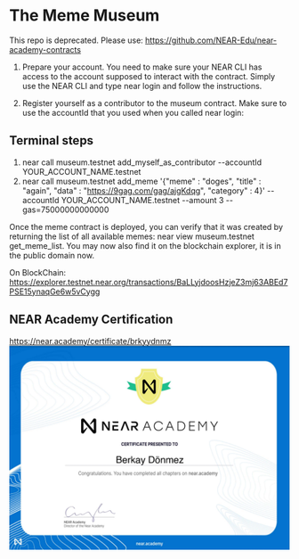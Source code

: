 # The Meme Museum

This repo is deprecated. Please use: https://github.com/NEAR-Edu/near-academy-contracts

1. Prepare your account. You need to make sure your NEAR CLI has access to the account supposed to interact with the contract. Simply use the NEAR CLI and type near login and follow the instructions.

2. Register yourself as a contributor to the museum contract. Make sure to use the accountId that you used when you called near login:

## Terminal steps
1. near call museum.testnet add_myself_as_contributor --accountId YOUR_ACCOUNT_NAME.testnet
2. near call museum.testnet add_meme '{"meme" : "doges", "title" : "again", "data" : "https://9gag.com/gag/ajgKdqg", "category" : 4}' --accountId YOUR_ACCOUNT_NAME.testnet --amount 3 --gas=75000000000000

 Once the meme contract is deployed, you can verify that it was created by returning the list of all available memes: near view museum.testnet get_meme_list. You may now also find it on the blockchain explorer, it is in the public domain now.

 On BlockChain: https://explorer.testnet.near.org/transactions/BaLLyjdoosHzjeZ3mj63ABEd7PSE15ynaqGe6w5vCygg

## NEAR Academy Certification
https://near.academy/certificate/brkyydnmz
![Certification](https://raw.githubusercontent.com/brkyydnmz/near-academy-contracts/main/Near%20Academy.jpg)